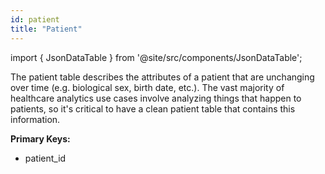 ```yaml
---
id: patient
title: "Patient"
---
```


import { JsonDataTable } from '@site/src/components/JsonDataTable';

The patient table describes the attributes of a patient that are unchanging over 
time (e.g. biological sex, birth date, etc.).  The vast majority of healthcare 
analytics use cases involve analyzing things that happen to patients, so it's 
critical to have a clean patient table that contains this information.

**Primary Keys:**
  * patient_id

<JsonDataTable jsonPath="nodes.model\.the_tuva_project\.core__patient.columns" />